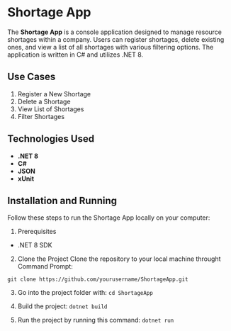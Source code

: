 # Shortage App

The **Shortage App** is a console application designed to manage resource shortages within a company. Users can register shortages, delete existing ones, and view a list of all shortages with various filtering options. The application is written in C# and utilizes .NET 8.

## Use Cases

1. Register a New Shortage
2. Delete a Shortage
3. View List of Shortages
4. Filter Shortages

## Technologies Used

- **.NET 8**
- **C#**
- **JSON**
- **xUnit**

## Installation and Running

Follow these steps to run the Shortage App locally on your computer:

1. Prerequisites
- .NET 8 SDK

2. Clone the Project
Clone the repository to your local machine throught Command Prompt:

```git clone https://github.com/yourusername/ShortageApp.git```

3. Go into the project folder with:
```cd ShortageApp```

4. Build the project:
``` dotnet build ```

5. Run the project by running this command:
``` dotnet run ```